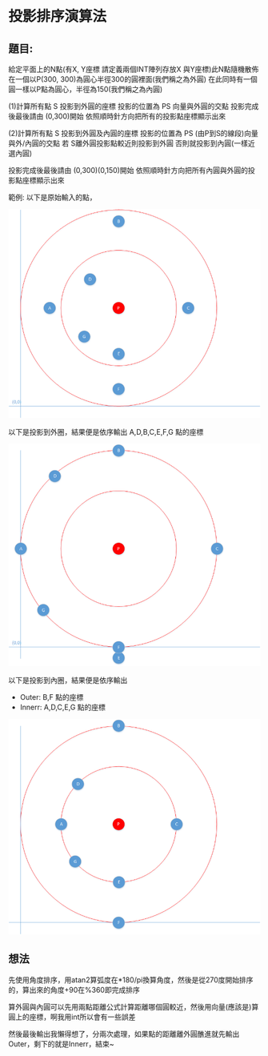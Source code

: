 # 投影排序演算法
## 題目:

給定平面上的N點(有X, Y座標 請定義兩個INT陣列存放X 與Y座標)此N點隨機散佈在一個以P(300, 300)為圓心半徑300的圓裡面(我們稱之為外圓)
在此同時有一個圓一樣以P點為圓心，半徑為150(我們稱之為內圓)

(1)計算所有點 S 投影到外圓的座標 投影的位置為 PS 向量與外圓的交點
投影完成後最後請由 (0,300)開始 依照順時針方向把所有的投影點座標顯示出來

(2)計算所有點 S 投影到外圓及內圓的座標 投影的位置為 PS (由P到S的線段)向量與外/內圓的交點 若 S離外圓投影點較近則投影到外圓 否則就投影到內圓(一樣近選內圓)

投影完成後最後請由 (0,300)(0,150)開始 依照順時針方向把所有內圓與外圓的投影點座標顯示出來


範例: 以下是原始輸入的點，

![pic1](pic/image(25).png)


以下是投影到外圈，結果便是依序輸出 A,D,B,C,E,F,G 點的座標

![pic2](pic/image(26).png)

以下是投影到內圈，結果便是依序輸出

- Outer:  B,F 點的座標
- Innerr:  A,D,C,E,G 點的座標

![pic3](pic/image(27).png)

## 想法

先使用角度排序，用atan2算弧度在*180/pi換算角度，然後是從270度開始排序的，算出來的角度+90在%360即完成排序

算外圓與內圓可以先用兩點距離公式計算距離哪個圓較近，然後用向量(應該是)算圓上的座標，啊我用int所以會有一些誤差

然後最後輸出我懶得想了，分兩次處理，如果點的距離離外圓醮進就先輸出Outer，剩下的就是Innerr，結束~